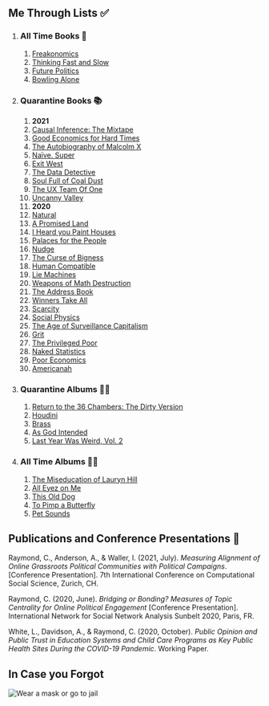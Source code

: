 ## Me Through Lists ✅
1. ### All Time Books 📖
   1. [Freakonomics](https://www.nytimes.com/2005/05/15/books/review/freakonomics-everything-he-always-wanted-to-know.html)
   2. [Thinking Fast and Slow](https://www.nytimes.com/2011/11/27/books/review/thinking-fast-and-slow-by-daniel-kahneman-book-review.html)
   3. [Future Politics](https://www.nytimes.com/2018/12/04/opinion/chatbots-ai-democracy-free-speech.html)
   4. [Bowling Alone](https://www.nytimes.com/2000/05/06/arts/lonely-bowlers-unite-mend-social-fabric-political-scientist-renews-his-alarm.html)
2. ### Quarantine Books 📚
   1. **2021**
   2. [Causal Inference: The Mixtape](https://blogs.worldbank.org/impactevaluations/book-review-cunninghams-causal-inference-mixtape)
   3. [Good Economics for Hard Times](https://www.nytimes.com/2019/10/26/opinion/sunday/duflo-banerjee-economic-incentives.html)
   4. [The Autobiography of Malcolm X](https://www.nytimes.com/1965/11/05/archives/an-eloquent-testament.html?searchResultPosition=1)
   5. [Naïve. Super](https://www.newyorker.com/books/page-turner/the-coming-of-age-tale-that-inspired-mayor-pete-to-learn-norwegian)
   6. [Exit West](https://www.nytimes.com/2017/02/27/books/review-exit-west-mohsin-hamid.html)
   7. [The Data Detective](https://www.wsj.com/articles/the-data-detective-review-broadly-informed-easily-misled-11611875753)
   8. [Soul Full of Coal Dust](https://www.nytimes.com/2020/08/18/books/review/soul-full-of-coal-dust-chris-hamby.html)
   9. [The UX Team Of One](https://uxbookreviews.com/2015/05/05/the-user-experience-team-of-one/)
   10. [Uncanny Valley](https://www.nytimes.com/2020/01/03/books/review/uncanny-valley-anna-wiener.html)
   11. **2020**
   12. [Natural](https://www.theguardian.com/books/2020/may/02/natural-by-alan-levinovitz-review-the-seductive-myth-of-natures-goodness)
   13. [A Promised Land](https://www.nytimes.com/2020/11/12/books/review/barack-obama-a-promised-land.html)
   14. [I Heard you Paint Houses](https://www.nytimes.com/2004/06/20/books/killing-him-softly.html)
   15. [Palaces for the People](https://www.nytimes.com/2018/09/14/books/review/palaces-for-the-people-eric-klinenberg.html)
   16. [Nudge](https://www.nytimes.com/2015/11/01/upshot/the-power-of-nudges-for-good-and-bad.html)
   17. [The Curse of Bigness](https://www.nytimes.com/2018/12/12/books/review-curse-of-bigness-antitrust-law-tim-wu.html)
   18. [Human Compatible](https://www.nytimes.com/2019/10/31/opinion/superintelligent-artificial-intelligence.html)
   19. [Lie Machines](https://yalebooks.co.uk/display.asp?k=9780300250206)
   20. [Weapons of Math Destruction](https://www.nytimes.com/2016/10/09/books/review/weapons-of-math-destruction-cathy-oneil-and-more.html)
   21. [The Address Book](https://www.nytimes.com/2020/04/14/books/review/deirdre-mask-the-address-book.html)
   22. [Winners Take All](https://www.nytimes.com/2018/08/20/books/review/winners-take-all-anand-giridharadas.html)
   23. [Scarcity](https://www.theguardian.com/books/2013/sep/07/scarcity-sendhil-mullainathan-shafir-review)
   24. [Social Physics](https://www.technologyreview.com/2014/03/04/173783/social-physics/)
   25. [The Age of Surveillance Capitalism](https://www.nytimes.com/2019/01/16/books/review-age-of-surveillance-capitalism-shoshana-zuboff.html)
   26. [Grit](https://www.newyorker.com/culture/culture-desk/the-limits-of-grit)
   27. [The Privileged Poor](https://www.newyorker.com/recommends/read/the-privileged-poor-a-refreshing-antidote-to-our-obsession-with-the-college-admissions-scandal)
   28. [Naked Statistics](https://www.nytimes.com/2013/01/29/science/naked-statistics-by-charles-wheelan-review.html)
   29. [Poor Economics](https://economics.mit.edu/faculty/eduflo/pooreconomics)
   30. [Americanah](https://www.nytimes.com/2013/06/09/books/review/americanah-by-chimamanda-ngozi-adichie.html)
3. ### Quarantine Albums 👨‍🎤
   1. [Return to the 36 Chambers: The Dirty Version](https://pitchfork.com/reviews/albums/ol-dirty-bastard-return-to-the-36-chambers-the-dirty-version/)
   2. [Houdini](http://www.deadendfollies.com/blog/classic-album-review-melvins-houdini)
   3. [Brass](https://pitchfork.com/reviews/albums/billy-woods-moor-mother-brass/)
   4. [As God Intended](https://pitchfork.com/reviews/albums/apollo-brown-che-noir-as-god-intended/)
   5. [Last Year Was Weird, Vol. 2](https://pitchfork.com/reviews/albums/tkay-maidza-last-year-was-weird-vol-2/)
4. ### All Time Albums 💃🕺
   1. [The Miseducation of Lauryn Hill](https://pitchfork.com/reviews/albums/22035-the-miseducation-of-lauryn-hill/)
   2. [All Eyez on Me](https://pitchfork.com/reviews/albums/2pac-all-eyez-on-me/)
   3. [This Old Dog](https://pitchfork.com/reviews/albums/23125-this-old-dog/)
   4. [To Pimp a Butterfly](https://pitchfork.com/reviews/albums/20390-to-pimp-a-butterfly/)
   5. [Pet Sounds](https://pitchfork.com/reviews/albums/9371-pet-sounds-40th-anniversary/)

## Publications and Conference Presentations 📝

Raymond, C., Anderson, A., & Waller, I. (2021, July). *Measuring Alignment of Online Grassroots Political Communities with Political Campaigns*. [Conference Presentation]. 7th International Conference on Computational Social Science, Zurich, CH.

Raymond, C. (2020, June). *Bridging or Bonding? Measures of Topic Centrality for Online Political Engagement* [Conference Presentation]. International Network for Social Network Analysis Sunbelt 2020, Paris, FR.

White, L., Davidson, A., & Raymond, C. (2020, October). *Public Opinion and Public Trust in Education Systems and Child Care Programs as Key Public Health Sites During the COVID-19 Pandemic*. Working Paper.

## In Case you Forgot

![Wear a mask or go to jail](content/rl-for-traffic-flow/1918-spanish-flu.jpg)